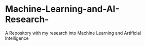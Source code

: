 # Machine-Learning-and-AI-Research-
A Repository with my research into Machine Learning and Artificial Intelligence
